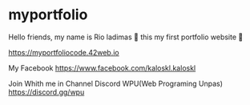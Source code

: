 # myportfolio

Hello friends, my name is Rio ladimas 👋
this my first portfolio website 🥰

https://myportfoliocode.42web.io

My Facebook
https://www.facebook.com/kaloskl.kaloskl

Join Whith me in Channel Discord WPU(Web Programing Unpas)
https://discord.gg/wpu

